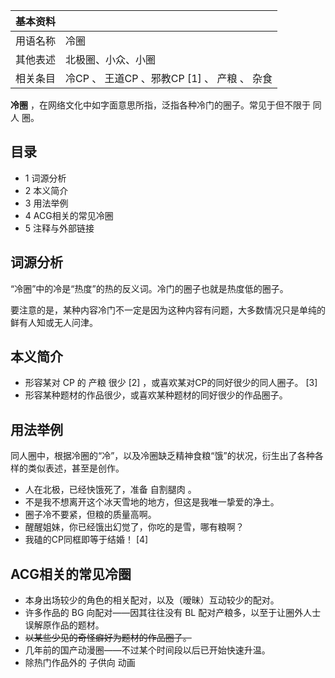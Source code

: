 |  **基本资料**  ||
|---|---|
|用语名称  |  冷圈   |
|其他表述  |  北极圈、小众、小圈   |
|相关条目  |  冷CP  、  王道CP  、邪教CP  [1]  、  产粮  、  杂食   |
  
**冷圈** ，在网络文化中如字面意思所指，泛指各种冷门的圈子。常见于但不限于  同人  圈。

##  目录

  * 1  词源分析 
  * 2  本义简介 
  * 3  用法举例 
  * 4  ACG相关的常见冷圈 
  * 5  注释与外部链接 

##  词源分析

“冷圈”中的冷是“热度”的热的反义词。冷门的圈子也就是热度低的圈子。

要注意的是，某种内容冷门不一定是因为这种内容有问题，大多数情况只是单纯的鲜有人知或无人问津。

##  本义简介

  * 形容某对  CP  的  产粮  很少  [2]  ，或喜欢某对CP的同好很少的同人圈子。  [3] 
  * 形容某种题材的作品很少，或喜欢某种题材的同好很少的作品圈子。 

##  用法举例

同人圈中，根据冷圈的“冷”，以及冷圈缺乏精神食粮“饿”的状况，衍生出了各种各样的类似表述，甚至是创作。

  * 人在北极，已经快饿死了，准备  自割腿肉  。 
  * 不是我不想离开这个冰天雪地的地方，但这是我唯一挚爱的净土。 
  * 圈子冷不要紧，但粮的质量高啊。 
  * 醒醒姐妹，你已经饿出幻觉了，你吃的是雪，哪有粮啊？ 
  * 我磕的CP同框即等于结婚！  [4] 

##  ACG相关的常见冷圈

  * 本身出场较少的角色的相关配对，以及（暧昧）互动较少的配对。 
  * 许多作品的  BG  向配对——因其往往没有  BL  配对产粮多，以至于让圈外人士误解原作品的题材。 
  * ~~以某些少见的奇怪癖好为题材的作品圈子。~~
  * 几年前的国产动漫圈——不过某个时间段以后已开始快速升温。 
  * 除热门作品外的  子供向  动画 